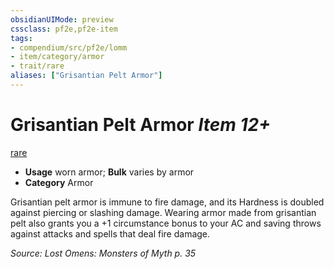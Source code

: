 ```yaml
---
obsidianUIMode: preview
cssclass: pf2e,pf2e-item
tags:
- compendium/src/pf2e/lomm
- item/category/armor
- trait/rare
aliases: ["Grisantian Pelt Armor"]
---
```

# Grisantian Pelt Armor *Item 12+*  
[rare](rules/traits/rare.md "Rare Rarity Trait")  

- **Usage** worn armor; **Bulk** varies by armor
- **Category** Armor

Grisantian pelt armor is immune to fire damage, and its Hardness is doubled against piercing or slashing damage. Wearing armor made from grisantian pelt also grants you a +1 circumstance bonus to your AC and saving throws against attacks and spells that deal fire damage.

*Source: Lost Omens: Monsters of Myth p. 35*